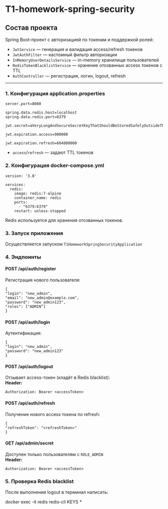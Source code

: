 # T1-homework-spring-security

## Состав проекта

Spring Boot-проект с авторизацией по токенам и поддержкой ролей:

- `JwtService` — генерация и валидация access/refresh токенов
- `JwtAuthFilter` — кастомный фильтр авторизации
- `InMemoryUserDetailsService` — in-memory хранилище пользователей
- `RedisTokenBlacklistService` — хранение отозванных access токенов с TTL
- `AuthController` — регистрация, логин, logout, refresh

---

### 1. Конфигурация application.properties

```
server.port=8080

spring.data.redis.host=localhost
spring.data.redis.port=6379

jwt.secret=aVeryLongAndSecureSecretKeyThatShouldBeStoredSafelyOutsideTheCodebase

jwt.expiration.access=900000

jwt.expiration.refresh=604800000
```

- `access`/`refresh` — задают TTL токенов

### 2. Конфигурация docker-compose.yml

```
version: '3.8'

services:
  redis:
    image: redis:7-alpine
    container_name: redis
    ports:
      - "6379:6379"
    restart: unless-stopped
```

Redis используется для хранения отозванных токенов.

### 3. Запуск приложения

Осуществляется запуском `T1HomeworkSpringSecurityApplication`

### 4. Эндпоинты

#### POST /api/auth/register

Регистрация нового пользователя:

```
{
"login": "new_admin",
"email": "new_admin@example.com",
"password": "new_admin123",
"roles": ["ADMIN"]
}
```

#### POST /api/auth/login

Аутентификация:

```
{
"login": "new_admin",
"password": "new_admin123"
}
```

#### POST /api/auth/logout

Отзывает access-токен (кладёт в Redis blacklist):  
**Header:**
```
Authorization: Bearer <accessToken>
```

#### POST /api/auth/refresh

Получение нового access токена по refresh:

```
{
"refreshToken": "<refreshToken>"
}
```

#### GET /api/admin/secret

Доступен только пользователям с `ROLE_ADMIN`  
**Header:**
```
Authorization: Bearer <accessToken>
```

### 5. Проверка Redis blacklist

После выполнения logout в терминал написать:

docker exec -it redis redis-cli
KEYS * 

